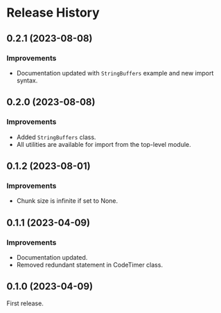 # Release History

## 0.2.1 (2023-08-08)
### Improvements
- Documentation updated with `StringBuffers` example and new import syntax.

## 0.2.0 (2023-08-08)
### Improvements
- Added `StringBuffers` class.
- All utilities are available for import from the top-level module.

## 0.1.2 (2023-08-01)
### Improvements
- Chunk size is infinite if set to None.

## 0.1.1 (2023-04-09)
### Improvements
- Documentation updated.
- Removed redundant statement in CodeTimer class.

## 0.1.0 (2023-04-09)
First release.